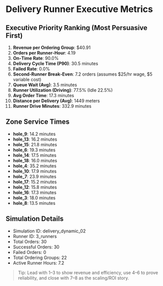 # Delivery Runner Executive Metrics

## Executive Priority Ranking (Most Persuasive First)
1. **Revenue per Ordering Group**: $40.91
2. **Orders per Runner‑Hour**: 4.19
3. **On‑Time Rate**: 90.0%
4. **Delivery Cycle Time (P90)**: 30.5 minutes
5. **Failed Rate**: 0.0%
6. **Second‑Runner Break‑Even**: 7.2 orders (assumes $25/hr wage, $5 variable cost)
7. **Queue Wait (Avg)**: 3.5 minutes
8. **Runner Utilization (Driving)**: 77.5% (Idle 22.5%)
9. **Avg Order Time**: 17.3 minutes
10. **Distance per Delivery (Avg)**: 1449 meters
11. **Runner Drive Minutes**: 332.9 minutes

## Zone Service Times
- **hole_9**: 14.2 minutes
- **hole_13**: 16.2 minutes
- **hole_15**: 21.8 minutes
- **hole_6**: 19.3 minutes
- **hole_14**: 17.5 minutes
- **hole_18**: 16.0 minutes
- **hole_4**: 35.2 minutes
- **hole_10**: 17.9 minutes
- **hole_7**: 23.9 minutes
- **hole_17**: 15.2 minutes
- **hole_12**: 15.8 minutes
- **hole_16**: 17.3 minutes
- **hole_3**: 18.0 minutes
- **hole_8**: 13.5 minutes


## Simulation Details
- Simulation ID: delivery_dynamic_02
- Runner ID: 3_runners
- Total Orders: 30
- Successful Orders: 30
- Failed Orders: 0
- Total Ordering Groups: 22
- Active Runner Hours: 7.2

> Tip: Lead with 1–3 to show revenue and efficiency, use 4–6 to prove reliability, and close with 7–8 as the scaling/ROI story.

